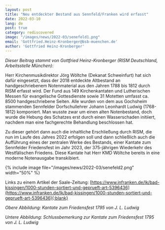 ```yaml
---
layout: post
title: "Neu entdeckter Bestand aus Sennfeld/Franken wird erfasst"
date: 2022-03-10
lang: de
post: true
category: rediscovered
image: "/images/news/2022-03/senefeld1.png"
email: 'Gottfried.Heinz-Kronberger@bsb-muenchen.de'
author: 'Gottfried Heinz-Kronberger'
---
```


_Dieser Beitrag stammt von Gottfried Heinz-Kronberger (RISM Deutschland, Arbeitsstelle München)_:

Herr Kirchenmusikdirektor Jörg Wöltche (Dekanat Schweinfurt) hat sich dafür eingesetzt, dass der 2018 entdeckte Altbestand an handgeschriebenem Notenmaterial aus den Jahren 1788 bis 1812 durch RISM erfasst wird. Der Fund aus 149 Kirchenkantaten und Lutherischen Messen für evangelische Gottesdienste sowie 31 Motetten umfasst ca. 8500 handgeschriebene Seiten. Alle wurden von dem aus Gochsheim stammenden Sennfelder Dorfschullehrer Johann Leonhardt Ludwig (1768-1812) komponiert. Man wusste zwar um einen alten Notenbestand, doch wurde die Hebung des Schatzes erst durch einen Wasserschaden initiiert, nachdem man eine fachgerechte Behandlung beschlossen hat.  

Zu dieser gehört dann auch die inhaltliche Erschließung durch RISM, die nun im Laufe des Jahres 2022 erfolgen soll und dann schließlich auch die Aufführung eines der zentralen Werke des Bestands, einer Kantate zum Sennfelder Friedensfest im Jahr 2023, der 375-jährigen Wiederkehr des Westfälischen Friedens. Diese Kantate hat Herr KMD Wöltche bereits in eine moderne Notenausgabe transkibiert.  

{% include image file="/images/news/2022-03/senefeld2.png" width="50%" %}  

Links zu einem Artikel der Saale-Zeitung: [https://www.infranken.de/lk/bad-kissingen/1000-stunden-sortiert-und-geprueft-art-5396436](https://www.infranken.de/lk/bad-kissingen/1000-stunden-sortiert-und-geprueft-art-5396436){:blank}

_Obere Abbildung: Kantate zum Friedensfest 1795 von J. L. Ludwig_

_Untere Abbildung: Schlussbemerkung zur Kantate zum Friedensfest 1795 von J. L. Ludwig_
